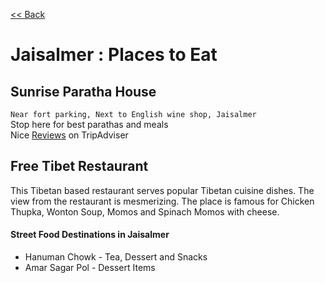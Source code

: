 [<< Back](README.md)

# Jaisalmer : Places to Eat

## Sunrise Paratha House
`Near fort parking, Next to English wine shop, Jaisalmer`  
Stop here for best parathas and meals  
Nice [Reviews](https://www.tripadvisor.in/ShowUserReviews-g297667-d9984383-r540113395-Sunrise_Paratha_House-Jaisalmer_Jaisalmer_District_Rajasthan.html) on TripAdviser

## Free Tibet Restaurant
This Tibetan based restaurant serves popular Tibetan cuisine dishes. The view from the restaurant is mesmerizing. The place is famous for Chicken Thupka, Wonton Soup, Momos and Spinach Momos with cheese.

#### Street Food Destinations in Jaisalmer
* Hanuman Chowk - Tea, Dessert and Snacks
* Amar Sagar Pol - Dessert Items
